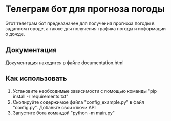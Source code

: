 # Телеграм бот для прогноза погоды

Этот телеграм бот предназначен для получения прогноза погоды в заданном городе, а также для получения графика погоды и информации о дожде.

## Документация

Документация находится в файле documentation.html

## Как использовать

1. Установите необходимые зависимости с помощью команды "pip install -r requirements.txt"
2. Скопируйте содержимое файла "config_example.py" в файл "config.py". Добавьте свои ключи API
3. Запустите бота командой "python -m main.py"
